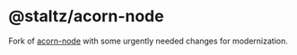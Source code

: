 # @staltz/acorn-node

Fork of [acorn-node](https://github.com/browserify/acorn-node) with some urgently needed changes for modernization.

